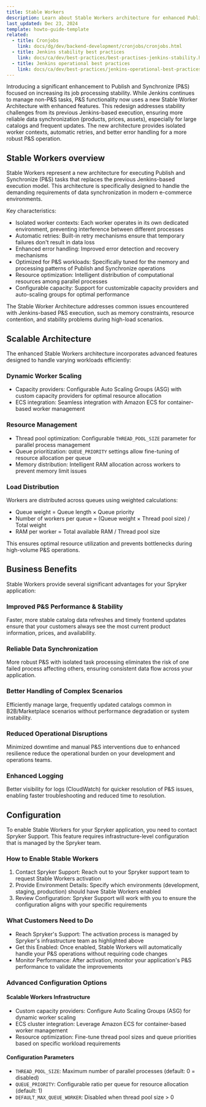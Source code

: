 ```yaml
---
title: Stable Workers
description: Learn about Stable Workers architecture for enhanced Publish and Synchronize functionality in Spryker.
last_updated: Dec 23, 2024
template: howto-guide-template
related:
  - title: Cronjobs
    link: docs/dg/dev/backend-development/cronjobs/cronjobs.html
  - title: Jenkins stability best practices
    link: docs/ca/dev/best-practices/best-practises-jenkins-stability.html
  - title: Jenkins operational best practices
    link: docs/ca/dev/best-practices/jenkins-operational-best-practices.html
---
```


Introducing a significant enhancement to Publish and Synchronize (P&S) focused on increasing its job processing stability. While Jenkins continues to manage non-P&S tasks, P&S functionality now uses a new Stable Worker Architecture with enhanced features. This redesign addresses stability challenges from its previous Jenkins-based execution, ensuring more reliable data synchronization (products, prices, assets), especially for large catalogs and frequent updates. The new architecture provides isolated worker contexts, automatic retries, and better error handling for a more robust P&S operation.

## Stable Workers overview

Stable Workers represent a new architecture for executing Publish and Synchronize (P&S) tasks that replaces the previous Jenkins-based execution model. This architecture is specifically designed to handle the demanding requirements of data synchronization in modern e-commerce environments.

Key characteristics:

- Isolated worker contexts: Each worker operates in its own dedicated environment, preventing interference between different processes
- Automatic retries: Built-in retry mechanisms ensure that temporary failures don't result in data loss
- Enhanced error handling: Improved error detection and recovery mechanisms
- Optimized for P&S workloads: Specifically tuned for the memory and processing patterns of Publish and Synchronize operations
- Resource optimization: Intelligent distribution of computational resources among parallel processes
- Configurable capacity: Support for customizable capacity providers and auto-scaling groups for optimal performance

The Stable Worker Architecture addresses common issues encountered with Jenkins-based P&S execution, such as memory constraints, resource contention, and stability problems during high-load scenarios.

## Scalable Architecture

The enhanced Stable Workers architecture incorporates advanced features designed to handle varying workloads efficiently:

### Dynamic Worker Scaling
- Capacity providers: Configurable Auto Scaling Groups (ASG) with custom capacity providers for optimal resource allocation
- ECS integration: Seamless integration with Amazon ECS for container-based worker management

### Resource Management
- Thread pool optimization: Configurable `THREAD_POOL_SIZE` parameter for parallel process management
- Queue prioritization: `QUEUE_PRIORITY` settings allow fine-tuning of resource allocation per queue
- Memory distribution: Intelligent RAM allocation across workers to prevent memory limit issues

### Load Distribution
Workers are distributed across queues using weighted calculations:
- Queue weight = Queue length × Queue priority
- Number of workers per queue = (Queue weight × Thread pool size) / Total weight
- RAM per worker = Total available RAM / Thread pool size

This ensures optimal resource utilization and prevents bottlenecks during high-volume P&S operations.

## Business Benefits

Stable Workers provide several significant advantages for your Spryker application:

### Improved P&S Performance & Stability
Faster, more stable catalog data refreshes and timely frontend updates ensure that your customers always see the most current product information, prices, and availability.

### Reliable Data Synchronization
More robust P&S with isolated task processing eliminates the risk of one failed process affecting others, ensuring consistent data flow across your application.

### Better Handling of Complex Scenarios
Efficiently manage large, frequently updated catalogs common in B2B/Marketplace scenarios without performance degradation or system instability.

### Reduced Operational Disruptions
Minimized downtime and manual P&S interventions due to enhanced resilience reduce the operational burden on your development and operations teams.

### Enhanced Logging
Better visibility for logs (CloudWatch) for quicker resolution of P&S issues, enabling faster troubleshooting and reduced time to resolution.

## Configuration

To enable Stable Workers for your Spryker application, you need to contact Spryker Support. This feature requires infrastructure-level configuration that is managed by the Spryker team.

### How to Enable Stable Workers

1. Contact Spryker Support: Reach out to your Spryker support team to request Stable Workers activation
2. Provide Environment Details: Specify which environments (development, staging, production) should have Stable Workers enabled
3. Review Configuration: Spryker Support will work with you to ensure the configuration aligns with your specific requirements

### What Customers Need to Do

- Reach Spryker's Support: The activation process is managed by Spryker's infrastructure team as highlighted above
- Get this Enabled: Once enabled, Stable Workers will automatically handle your P&S operations without requiring code changes
- Monitor Performance: After activation, monitor your application's P&S performance to validate the improvements


### Advanced Configuration Options

#### Scalable Workers Infrastructure
- Custom capacity providers: Configure Auto Scaling Groups (ASG) for dynamic worker scaling
- ECS cluster integration: Leverage Amazon ECS for container-based worker management
- Resource optimization: Fine-tune thread pool sizes and queue priorities based on specific workload requirements

#### Configuration Parameters
- `THREAD_POOL_SIZE`: Maximum number of parallel processes (default: 0 = disabled)
- `QUEUE_PRIORITY`: Configurable ratio per queue for resource allocation (default: 1)
- `DEFAULT_MAX_QUEUE_WORKER`: Disabled when thread pool size > 0
